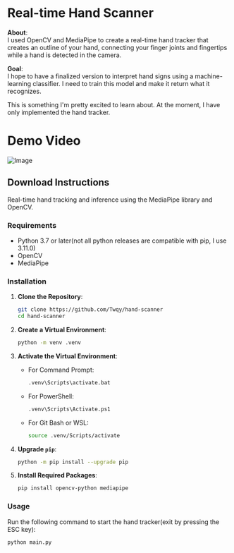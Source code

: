 # Real-time Hand Scanner

**About**:  
I used OpenCV and MediaPipe to create a real-time hand tracker that creates an outline of your hand, connecting your finger joints and fingertips while a hand is detected in the camera. 

**Goal**:  
I hope to have a finalized version to interpret hand signs using a machine-learning classifier. I need to train this model and make it return what it recognizes.

This is something I'm pretty excited to learn about. At the moment, I have only implemented the hand tracker.

# Demo Video
![Image](https://github.com/user-attachments/assets/99adfd48-a0f3-4478-8e95-5c333ec29a38)

## Download Instructions

Real-time hand tracking and inference using the MediaPipe library and OpenCV.

### Requirements

- Python 3.7 or later(not all python releases are compatible with pip, I use 3.11.0)
- OpenCV
- MediaPipe

### Installation

1. **Clone the Repository**:
    ```sh
    git clone https://github.com/Twqy/hand-scanner
    cd hand-scanner
    ```

2. **Create a Virtual Environment**:
    ```sh
    python -m venv .venv
    ```

3. **Activate the Virtual Environment**:
    - For Command Prompt:
        ```sh
        .venv\Scripts\activate.bat
        ```
    - For PowerShell:
        ```sh
        .venv\Scripts\Activate.ps1
        ```
    - For Git Bash or WSL:
        ```sh
        source .venv/Scripts/activate
        ```

4. **Upgrade `pip`**:
    ```sh
    python -m pip install --upgrade pip
    ```

5. **Install Required Packages**:
    ```sh
    pip install opencv-python mediapipe
    ```

### Usage

Run the following command to start the hand tracker(exit by pressing the ESC key):

```sh
python main.py
